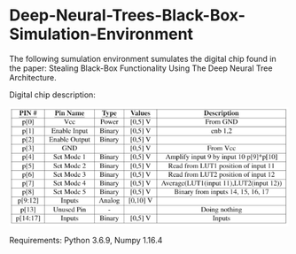 # Deep-Neural-Trees-Black-Box-Simulation-Environment

The following sumulation environment sumulates the digital chip found in the paper:
Stealing Black-Box Functionality Using The Deep Neural Tree Architecture.

Digital chip description:

![Digital Chip Description](https://github.com/danielt17/Deep-Neural-Trees-Simulation-Environment/blob/master/DigitalChipDescription.PNG)


Requirements:
Python 3.6.9,
Numpy  1.16.4

